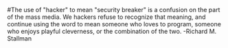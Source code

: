 #The use of "hacker" to mean "security breaker" is a confusion on the part of the mass media. We hackers refuse to recognize that meaning, and continue using the word to mean someone who loves to program, someone who enjoys playful cleverness, or the combination of the two.
-Richard M. Stallman
